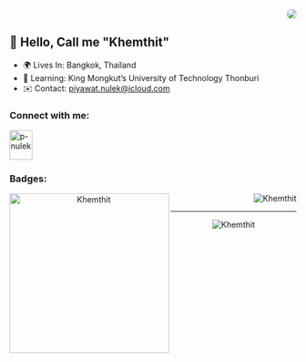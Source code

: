 <div align="right">
  <a href="https://www.github.com/Khemthit" target="_blank" rel="noreferrer">
    <img src="https://img.shields.io/github/followers/Khemthit?logo=github&style=for-the-badge&color=22c55e&labelColor=27272a" style="border-radius: 5px;"  />
  </a>
</div>

## 👋 Hello, Call me "Khemthit"

- 🌍 Lives In: Bangkok, Thailand
- 🧠 Learning: King Mongkut’s University of Technology Thonburi
- ✉️ Contact: [piyawat.nulek@icloud.com](mailto:piyawat.nulek@icloud.com)

### Connect with me:

<p align="left">
  <a href="https://linkedin.com/in/p-nulek" target="blank"><img align="center" src="https://raw.githubusercontent.com/maurodesouza/profile-readme-generator/master/src/assets/icons/social/linkedin/default.svg" alt="p-nulek" height="52" width="40" /></a>
</p>

### Badges:

<div align="center">
<p><img align="left" src="https://github-readme-stats.vercel.app/api/top-langs?username=Khemthit&show_icons=true&title_color=22c55f&text_color=27272a&bg_color=ffffff&cache_seconds=1800&locale=en&layout=compact" alt="Khemthit" width="280rem" /></p>
<p align="right">&nbsp;<img src="https://github-readme-stats.vercel.app/api?username=Khemthit&show_icons=true&title_color=22c55f&text_color=27272a&cache_seconds=1800&locale=en" alt="Khemthit" /></p>
</div>

---

<p align="center"> <img src="https://komarev.com/ghpvc/?username=Khemthit&label=Profile%20views&color=22c55f&style=flat" alt="Khemthit" /> </p>

<!-- docs: update initial 'README.md' -->
<!-- https://www.profileme.dev -->
<!-- https://rahuldkjain.github.io/gh-profile-readme-generator/ -->

